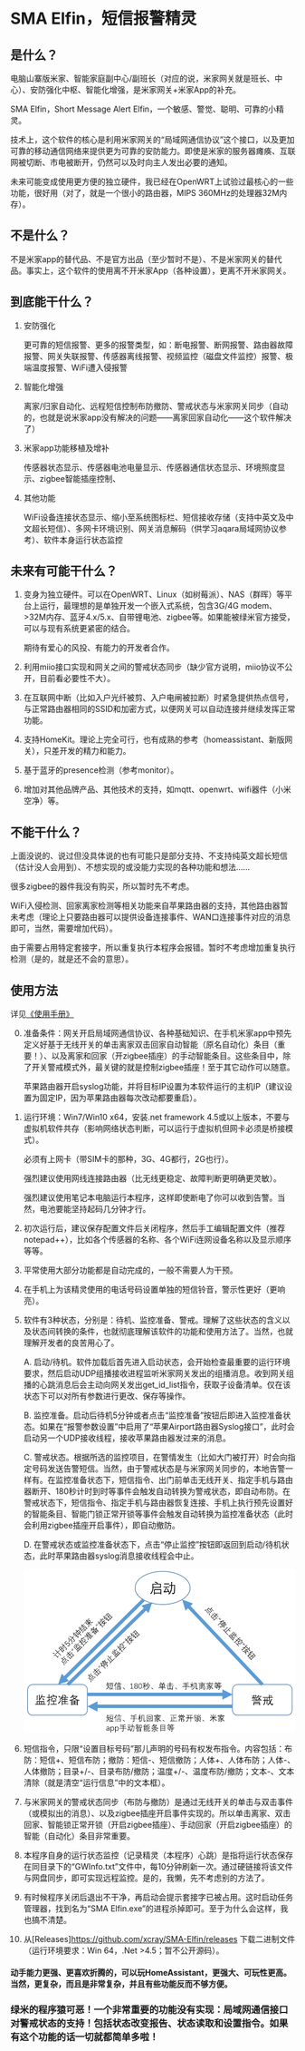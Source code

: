 # SMA Elfin，短信报警精灵

## 是什么？

电脑山寨版米家、智能家庭副中心/副班长（对应的说，米家网关就是班长、中心）、安防强化中枢、智能化增强，是米家网关+米家App的补充。

SMA Elfin，Short Message Alert Elfin，一个敏感、警觉、聪明、可靠的小精灵。

技术上，这个软件的核心是利用米家网关的“局域网通信协议”这个接口，以及更加可靠的移动通信网络来提供更为可靠的安防能力。即使是米家的服务器瘫痪、互联网被切断、市电被断开，仍然可以及时向主人发出必要的通知。

未来可能变成使用更方便的独立硬件，我已经在OpenWRT上试验过最核心的一些功能，很好用（对了，就是一个很小的路由器，MIPS 360MHz的处理器32M内存）。

## 不是什么？

不是米家app的替代品、不是官方出品（至少暂时不是）、不是米家网关的替代品。事实上，这个软件的使用离不开米家App（各种设置），更离不开米家网关。

## 到底能干什么？

1. 安防强化

   更可靠的短信报警、更多的报警类型，如：断电报警、断网报警、路由器故障报警、网关失联报警、传感器离线报警、视频监控（磁盘文件监控）报警、极端温度报警、WiFi遭入侵报警

2. 智能化增强

   离家/归家自动化、远程短信控制布防撤防、警戒状态与米家网关同步（自动的，也就是说米家app没有解决的问题——离家回家自动化——这个软件解决了）

3. 米家app功能移植及增补

   传感器状态显示、传感器电池电量显示、传感器通信状态显示、环境照度显示、zigbee智能插座控制、

4. 其他功能

   WiFi设备连接状态显示、缩小至系统图标栏、短信接收存储（支持中英文及中文超长短信）、多网卡环境识别、网关消息解码（供学习aqara局域网协议参考）、软件本身运行状态监控

## 未来有可能干什么？

1. 变身为独立硬件。可以在OpenWRT、Linux（如树莓派）、NAS（群晖）等平台上运行，最理想的是单独开发一个嵌入式系统，包含3G/4G modem、>32M内存、蓝牙4.x/5.x、自带锂电池、zigbee等。如果能被绿米官方接受，可以与现有系统更紧密的结合。

   期待有爱心的风投、有能力的开发者合作。

2. 利用miio接口实现和网关之间的警戒状态同步（缺少官方说明，miio协议不公开，目前看必要性不大）。

3. 在互联网中断（比如入户光纤被剪、入户电闸被拉断）时紧急提供热点信号，与正常路由器相同的SSID和加密方式，以便网关可以自动连接并继续发挥正常功能。

4. 支持HomeKit。理论上完全可行，也有成熟的参考（homeassistant、新版网关），只差开发的精力和能力。

5. 基于蓝牙的presence检测（参考monitor）。

6. 增加对其他品牌产品、其他技术的支持，如mqtt、openwrt、wifi器件（小米空净）等。

## 不能干什么？

上面没说的、说过但没具体说的也有可能只是部分支持、不支持纯英文超长短信（估计没人会用到）、不想实现的或没能力实现的各种功能和想法......

很多zigbee的器件我没有购买，所以暂时先不考虑。

WiFi入侵检测、回家离家检测等相关功能来自苹果路由器的支持，其他路由器暂未考虑（理论上只要路由器可以提供设备连接事件、WAN口连接事件对应的消息即可，当然，需要增加代码）。

由于需要占用特定套接字，所以重复执行本程序会报错。暂时不考虑增加重复执行检测（是的，就是还不会的意思）。

## 使用方法

详见[《使用手册》](使用手册.md)

0. 准备条件：网关开启局域网通信协议、各种基础知识、在手机米家app中预先定义好基于无线开关的单击离家双击回家自动智能（原名自动化）条目（重要！）、以及离家和回家（开zigbee插座）的手动智能条目。这些条目中，除了开关警戒模式外，最关键的就是控制zigbee插座！至于其它动作可以随意。

   苹果路由器开启syslog功能，并将目标IP设置为本软件运行的主机IP（建议设置为固定IP，因为苹果路由器每次改动都要重启）。

1. 运行环境：Win7/Win10 x64，安装.net framework 4.5或以上版本，不要与虚拟机软件共存（影响网络状态判断，可以运行于虚拟机但网卡必须是桥接模式）。

   必须有上网卡（带SIM卡的那种，3G、4G都行，2G也行）。

   强烈建议使用网线连接路由器（比无线更稳定、故障判断更明确更灵敏）。

   强烈建议使用笔记本电脑运行本程序，这样即使断电了你可以收到告警。当然，电池要能坚持起码几分钟才行。

2. 初次运行后，建议保存配置文件后关闭程序，然后手工编辑配置文件（推荐notepad++），比如各个传感器的名称、各个WiFi连网设备名称以及显示顺序等等。

3. 平常使用大部分功能都是自动完成的，一般不需要人为干预。

4. 在手机上为该精灵使用的电话号码设置单独的短信铃音，警示性更好（更响亮）。

5. 软件有3种状态，分别是：待机、监控准备、警戒。理解了这些状态的含义以及状态间转换的条件，也就彻底理解该软件的功能和使用方法了。当然，也就理解开发者的良苦用心了。

   A. 启动/待机。软件加载后首先进入启动状态，会开始检查最重要的运行环境要求，然后启动UDP组播接收进程监听米家网关发出的组播消息。收到网关组播的心跳消息后会主动向网关发出get_id_list指令，获取子设备清单。仅在该状态下可以对所有参数进行更改、保存等操作。

   B. 监控准备。启动后待机5分钟或者点击“监控准备”按钮后即进入监控准备状态。如果在“报警参数设置”中启用了“苹果Airport路由器Syslog接口”，此时会启动另一个UDP接收线程，接收苹果路由器发过来的消息。

   C. 警戒状态。根据所选的监控项目，在警情发生（比如大门被打开）时会向指定号码发送告警短信。当然，由于警戒状态是与米家网关同步的，本地告警一样有。在监控准备状态下，短信指令、出门前单击无线开关、指定手机与路由器断开、180秒计时到时等事件会触发自动转换为警戒状态，即自动布防。在警戒状态下，短信指令、指定手机与路由器恢复连接、手机上执行预先设置好的智能条目、智能门锁正常开锁等事件会触发自动转换为监控准备状态（此时会利用zigbee插座开启事件），即自动撤防。

   D. 在警戒状态或监控准备状态下，点击“停止监控”按钮即返回到启动/待机状态，此时苹果路由器syslog消息接收线程会中止。

   ![状态机](状态机.png)

6. 短信指令，只限“设置目标号码”那儿声明的号码有权发布指令。内容包括：布防：短信+、短信布防；撤防：短信-、短信撤防；人体+、人体布防；人体-、人体撤防；目录+/-、目录布防/撤防；温度+/-、温度布防/撤防；文本-、文本清除（就是清空“运行信息”中的文本框）。

7. 与米家网关的警戒状态同步（布防与撤防）是通过无线开关的单击与双击事件（或模拟出的消息）、以及zigbee插座开启事件实现的。所以单击离家、双击回家、智能锁正常开锁（开启zigbee插座）、手动回家（开启zigbee插座）的智能（自动化）条目非常重要。

8. 本程序自身的运行状态监控（记录精灵（本程序）心跳）是指将运行状态保存在同目录下的“GWInfo.txt”文件中，每10分钟刷新一次。通过硬链接将该文件与网盘同步，即可实现远程监控。是的，我懒，先不考虑别的方法了。

9. 有时候程序关闭后退出不干净，再启动会提示套接字已被占用。这时启动任务管理器，找到名为“SMA Elfin.exe”的进程杀掉即可。至于为什么会这样，我也搞不清楚。

10. 从[Releases]https://github.com/xcray/SMA-Elfin/releases 下载二进制文件（运行环境要求：Win 64，.Net >4.5；暂不公开源码）。

#### 动手能力更强、更喜欢折腾的，可以玩HomeAssistant，更强大、可玩性更高。当然，更复杂，而且是非常复杂，并且有些功能反而不够方便。

### 绿米的程序猿可恶！一个非常重要的功能没有实现：局域网通信接口对警戒状态的支持！包括状态改变报告、状态读取和设置指令。如果有这个功能的话一切就都简单多啦！
